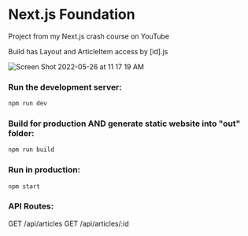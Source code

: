 # Next.js Foundation

Project from my Next.js crash course on YouTube

Build has Layout and ArticleItem access by [id].js

![Screen Shot 2022-05-26 at 11 17 19 AM](https://user-images.githubusercontent.com/92414210/170551092-d9b95327-7746-4235-93b1-436e857681f1.png)



### Run the development server:

```bash
npm run dev
```

### Build for production AND generate static website into "out" folder:

```bash
npm run build
```

### Run in production:

```bash
npm start
```

### API Routes:

GET /api/articles
GET /api/articles/:id
